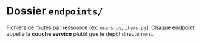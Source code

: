 # Dossier `endpoints/`


Fichiers de routes par ressource (ex: `users.py`, `items.py`).
Chaque endpoint appelle la **couche service** plutôt que le dépôt directement.